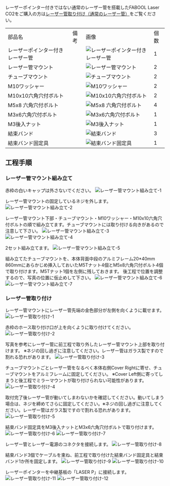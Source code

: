 レーザーポインター付きではない通常のレーザー管を搭載したFABOOL Laser CO2をご購入の方は[レーザー管取り付け（通常のレーザー管）](/manual/abool-laser-co2-ver4-laser-tube-mount/)をご覧ください。
<table class="packing-list">
    <tbody>
        <tr>
            <td>部品名</td>
            <td>備考</td>
            <td class="packing-img">画像</td>
            <td>個数</td>
        </tr>
        <tr>
            <td>レーザーポインター付きレーザー管</td>
            <td></td>
            <td><img src="./images/20-1/packing-001.jpg" alt="レーザーポインター付きレーザー管"></td>
            <td>1</td>
        </tr>
        <tr>
            <td>レーザー管マウント</td>
            <td></td>
            <td><img src="./images/packing/028.jpg" alt="レーザー管マウント"></td>
            <td>2</td>
        </tr>
        <tr>
            <td>チューブマウント</td>
            <td></td>
            <td><img src="./images/packing/056.jpg" alt="チューブマウント"></td>
            <td>2</td>
        </tr>
        <tr>
            <td>M10ワッシャー</td>
            <td></td>
            <td><img src="./images/packing/110.jpg" alt="M10ワッシャー"></td>
            <td>2</td>
        </tr>
        <tr>
            <td>M10x10六角穴付ボルト</td>
            <td></td>
            <td><img src="./images/packing/109.jpg" alt="M10x10六角穴付ボルト"></td>
            <td>2</td>
        </tr>
        <tr>
            <td>M5x8 六角穴付ボルト</td>
            <td></td>
            <td><img src="./images/packing/031.jpg" alt="M5x8 六角穴付ボルト"></td>
            <td>4</td>
        </tr>
        <tr>
            <td>M3x6六角穴付ボルト</td>
            <td></td>
            <td><img src="./images/packing/097.jpg" alt="M3x6六角穴付ボルト"></td>
            <td>1</td>
        </tr>
        <tr>
            <td>M3後入ナット</td>
            <td></td>
            <td><img src="./images/packing/089.jpg" alt="M3後入ナット"></td>
            <td>1</td>
        </tr>
        <tr>
            <td>結束バンド</td>
            <td></td>
            <td><img src="./images/packing/038.jpg" alt="結束バンド"></td>
            <td>3</td>
        </tr>
        <tr>
            <td>結束バンド固定具</td>
            <td></td>
            <td><img src="./images/packing/039.jpg" alt="結束バンド固定具"></td>
            <td>1</td>
        </tr>
    </tbody>
</table>

## 工程手順

### レーザー管マウント組み立て
赤枠の白いキャップは外さないでください。
<img src="./images/20-1/001.jpg" alt="レーザー管マウント組み立て-1">

レーザー管マウントの固定しているネジを外します。
<img src="./images/20-1/002.jpg" alt="レーザー管マウント組み立て-2">

レーザー管マウント下部・チューブマウント・M10ワッシャー・M10x10六角穴付ボルトの順で組み立てます。チューブマウントには取り付ける向きがあるので注意して下さい。
<img src="./images/20-1/003.jpg" alt="レーザー管マウント組み立て-3">
<img src="./images/20-1/004.jpg" alt="レーザー管マウント組み立て-4">

2セット組み立てます。
<img src="./images/20-1/005.jpg" alt="レーザー管マウント組み立て-5">

組み立てたチューブマウントを、本体背面中段のアルミフレーム20*40mm 860mmにあらかじめ挿入しておいたM5Tナット4個とM5x8六角穴付ボルト4個で取り付けます。M5Tナット1個を左側に残しておきます。
後工程で位置を調整するので、写真の位置に仮止めして下さい。
<img src="./images/20-1/006.jpg" alt="レーザー管マウント組み立て-6">
<img src="./images/20-1/007.jpg" alt="レーザー管マウント組み立て-7">

### レーザー管取り付け
レーザー管マウントにレーザー管先端の金色部分が左側を向くように載せます。
<img src="./images/20-1/008.jpg" alt="レーザー管取り付け-1">

赤枠のホース取り付け口が上を向くように取り付けてください。
<img src="./images/20-1/009.jpg" alt="レーザー管取り付け-2">

写真を参考にレーザー管に前工程で取り外したレーザー管マウント上部を取り付けます。
※ネジの回し過ぎに注意してください。レーザー管はガラス製ですので割れる恐れがあります。
<img src="./images/20-1/010.jpg" alt="レーザー管取り付け-3">

チューブマウントごとレーザー管をなるべく本体右側Cover Rightに寄せ、チューブマウントをアルミフレームに固定してください。
※Cover Left側に寄ってしまうと後工程でミラーマウントが取り付けられない可能性があります。
<img src="./images/20-1/011.jpg" alt="レーザー管取り付け-4">

取付完了後レーザー管が動いてしまわないかを確認してください。動いてしまう場合は、ネジを締めてさらに固定してください。※ネジの回し過ぎに注意してください。レーザー管はガラス製ですので割れる恐れがあります。
<img src="./images/20-1/012.jpg" alt="レーザー管取り付け-5">

結束バンド固定具をM3後入ナットとM3x6六角穴付ボルトで取り付けます。
<img src="./images/20-1/013.jpg" alt="レーザー管取り付け-6">
<img src="./images/20-1/014.jpg" alt="レーザー管取り付け-7">

レーザー管とレーザー電源のコネクタを接続します。
<img src="./images/20-1/015.jpg" alt="レーザー管取り付け-8">

結束バンド3個でケーブルを束ね、前工程で取り付けた結束バンド固定具と結束バンド1か所を固定します。
<img src="./images/20-1/016.jpg" alt="レーザー管取り付け-9">
<img src="./images/20-1/017.jpg" alt="レーザー管取り付け-10">

レーザーポインターを中継基板の「LASER P」に接続します。
<img src="./images/20-1/018.jpg" alt="レーザー管取り付け-11">
<img src="./images/20-1/019.jpg" alt="レーザー管取り付け-12">
